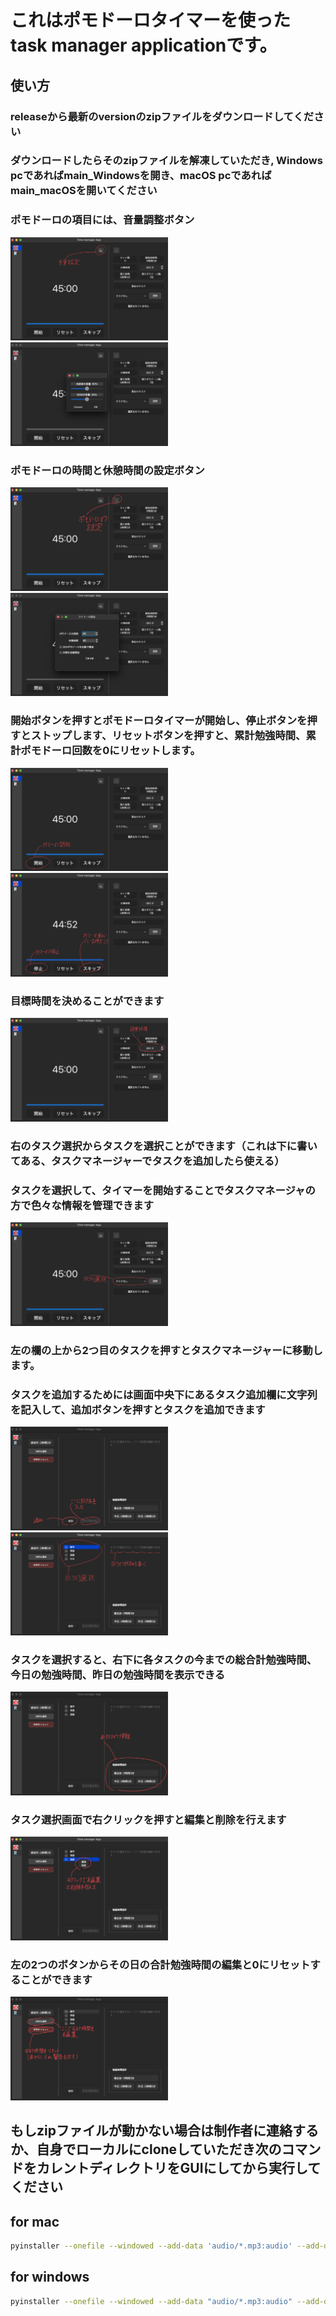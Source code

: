# これはポモドーロタイマーを使ったtask manager applicationです。

## 使い方
### releaseから最新のversionのzipファイルをダウンロードしてください
### ダウンロードしたらそのzipファイルを解凍していただき, Windows pcであればmain_Windowsを開き、macOS pcであればmain_macOSを開いてください
### ポモドーロの項目には、音量調整ボタン
<img src="readme_img/volume_set_btn.png" alt="音量調整ボタンの画像" style="width: 50%; height: auto;"/>
<img src="readme_img/volume_set.png" alt="音量調整画面の画像" style="width: 50%; height: auto;">

### ポモドーロの時間と休憩時間の設定ボタン
<img src="readme_img/pomodoro_set_btn.png" alt="ポモドーロの設定ボタンの画像" style="width: 50%; height: auto;"/>
<img src="readme_img/pomodoro_set.png" alt="ポモドーロの設定画面の画像" style="width: 50%; height: auto;"/>

### 開始ボタンを押すとポモドーロタイマーが開始し、停止ボタンを押すとストップします、リセットボタンを押すと、累計勉強時間、累計ポモドーロ回数を0にリセットします。
<img src="readme_img/timer_start.png" alt="タイマーの開始ボタン" style="width: 50%; height: auto;"/>
<img src="readme_img/timer_stop.png" alt="タイマーの停止ボタン" style="width: 50%; height: auto;"/>

### 目標時間を決めることができます
<img src="readme_img/goal_time.png" alt="目標時間" style="width: 50%; height: auto;"/>

### 右のタスク選択からタスクを選択ことができます（これは下に書いてある、タスクマネージャーでタスクを追加したら使える）
### タスクを選択して、タイマーを開始することでタスクマネージャの方で色々な情報を管理できます
<img src="readme_img/task_select.png" alt="タスクの選択" style="width: 50%; height: auto;"/>

### 左の欄の上から2つ目のタスクを押すとタスクマネージャーに移動します。

### タスクを追加するためには画面中央下にあるタスク追加欄に文字列を記入して、追加ボタンを押すとタスクを追加できます
<img src="readme_img/task_add_btn.png" alt="タスクの追加ボタン" style="width: 50%; height: auto;"/>
<img src="readme_img/task_task_sel.png" alt="タスク追加後の場所" style="width: 50%; height: auto;"/>

### タスクを選択すると、右下に各タスクの今までの総合計勉強時間、今日の勉強時間、昨日の勉強時間を表示できる
<img src="readme_img/task_time.png" alt="各タスクの情報" style="width: 50%; height: auto;">

### タスク選択画面で右クリックを押すと編集と削除を行えます
<img src="readme_img/task_task_name_edit.png" alt="タスクの編集と削除" style="width: 50%; height: auto/"/>

### 左の2つのボタンからその日の合計勉強時間の編集と0にリセットすることができます
<img src="readme_img/sum_time_edit.png" alt="その日の合計時間の編集" style="width: 50%; height: auto;"/>

## もしzipファイルが動かない場合は制作者に連絡するか、自身でローカルにcloneしていただき次のコマンドをカレントディレクトリをGUIにしてから実行してください

## for mac
```bash
pyinstaller --onefile --windowed --add-data 'audio/*.mp3:audio' --add-data 'img/*:img' --hidden-import PyQt6 main.py
```
## for windows
```bash
pyinstaller --onefile --windowed --add-data "audio/*.mp3:audio" --add-data "img/*:img" --hidden-import PyQt6 main.py
```
